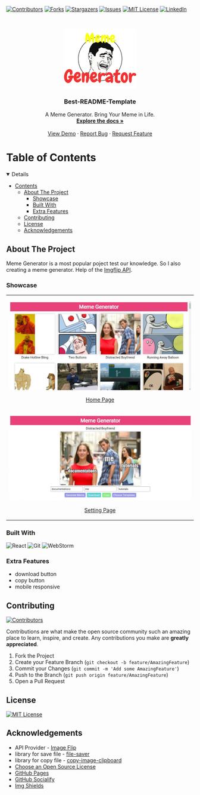 <!-- PROJECT SHIELDS -->
<!--
*** I'm using markdown "reference style" links for readability.
*** Reference links are enclosed in brackets [ ] instead of parentheses ( ).
*** See the bottom of this document for the declaration of the reference variables
*** for contributors-url, forks-url, etc. This is an optional, concise syntax you may use.
*** https://www.markdownguide.org/basic-syntax/#reference-style-links
-->
[![Contributors][contributors-shield]][contributors-url]
[![Forks][forks-shield]][forks-url]
[![Stargazers][stars-shield]][stars-url]
[![Issues][issues-shield]][issues-url]
[![MIT License][license-shield]][license-url]
[![LinkedIn][linkedin-shield]][linkedin-url]


<!-- PROJECT LOGO -->
<br />
<p align="center">
  <a href="https://github.com/Bivas-Biswas/meme-generator">
    <img src="./assets/logo.png" alt="Logo">
  </a>
</p>
    <h3 align="center">Best-README-Template</h3>
  <p align="center">
    A Meme Generator. Bring Your Meme in Life.
    <br />
    <a href="https://github.com/Bivas-Biswas/meme-generator"><strong>Explore the docs »</strong></a>
    <br />
    <br />
    <a href="https://bivas-biswas.github.io/meme-generator/">View Demo</a>
    ·
    <a href="https://github.com/Bivas-Biswas/meme-generator/issues">Report Bug</a>
    ·
    <a href="https://github.com/Bivas-Biswas/meme-generator/issues">Request Feature</a>
  </p>


<!-- TABLE OF CONTENTS -->
# Table of Contents
<details open="open">

- [Contents](#table-of-contents)
  - [About The Project](#about-the-project)
    - [Showcase](#showcase)
    - [Built With](#built-with)
    - [Extra Features](#extra-features)
  - [Contributing](#contributing)
  - [License](#license)
  - [Acknowledgements](#acknowledgements)
  
</details>

<!-- ABOUT THE PROJECT -->
## About The Project
Meme Generator is a most popular poject test our knowledge. So I also creating a meme generator. Help of the 
[Imgflip API](https://imgflip.com/api).

### Showcase
<table align="center">
    <tr>
        <td>
            <a href="https://bivas-biswas.github.io/meme-generator">
                <p align="center">
                    <img src="assets/homepage.jpg" alt="homepage">
                    <p align="center">Home Page</p>
                </p>
            </a>
        </td>
    </tr>
    <tr>
        <td>
            <a href="https://bivas-biswas.github.io/BrickBreakers">
                <p align="center">
                    <img src="assets/setting_page.jpg" alt="setting_page">
                    <p align="center">Setting Page</p>
                </p>
            </a>
        </td>
    </tr>
</table>

### Built With
![React](https://img.shields.io/badge/react-%2320232a.svg?style=for-the-badge&logo=react&logoColor=%2361DAFB)
![Git](https://img.shields.io/badge/git-%23F05033.svg?style=for-the-badge&logo=git&logoColor=white)
![WebStorm](https://img.shields.io/badge/webstorm-143?style=for-the-badge&logo=webstorm&logoColor=white&color=black)

### Extra Features
* download button
* copy button
* mobile responsive

## Contributing

[![Contributors][contributors-shield]][contributors-url]

Contributions are what make the open source community such an amazing place to learn, inspire, and create. Any contributions you make are **greatly appreciated**.

1. Fork the Project
2. Create your Feature Branch (`git checkout -b feature/AmazingFeature`)
3. Commit your Changes (`git commit -m 'Add some AmazingFeature'`)
4. Push to the Branch (`git push origin feature/AmazingFeature`)
5. Open a Pull Request

<!-- LICENSE -->

## License

[![MIT License][license-shield]][license-url]

## Acknowledgements
  
- API Provider - [Image Flip](https://imgflip.com/api)
- library for save file - [file-saver](https://github.com/eligrey/FileSaver.js/)
- library for copy file - [copy-image-clipboard](https://github.com/LuanEdCosta/copy-image-clipboard)
- [Choose an Open Source License](https://choosealicense.com)
- [GitHub Pages](https://pages.github.com)
- [GitHub Socialify](https://socialify.git.ci/)
- [Img Shields](https://shields.io)

<!-- MARKDOWN LINKS & IMAGES -->
<!-- https://www.markdownguide.org/basic-syntax/#reference-style-links -->
[contributors-shield]: https://img.shields.io/github/contributors/Bivas-Biswas/meme-generator.svg?style=for-the-badge
[contributors-url]: https://github.com/Bivas-Biswas/meme-generator/graphs/contributors
[forks-shield]: https://img.shields.io/github/forks/Bivas-Biswas/meme-generator.svg?style=for-the-badge
[forks-url]: https://github.com/Bivas-Biswas/meme-generator/network/members
[stars-shield]: https://img.shields.io/github/stars/Bivas-Biswas/meme-generator.svg?style=for-the-badge
[stars-url]: https://github.com/Bivas-Biswas/meme-generator/stargazers
[issues-shield]: https://img.shields.io/github/issues/Bivas-Biswas/meme-generator.svg?style=for-the-badge
[issues-url]: https://github.com/Bivas-Biswas/meme-generator/issues
[license-shield]: https://img.shields.io/github/license/Bivas-Biswas/meme-generator.svg?style=for-the-badge
[license-url]: https://github.com/Bivas-Biswas/meme-generator/blob/master/LICENSE.txt
[linkedin-shield]: https://img.shields.io/badge/-LinkedIn-black.svg?style=for-the-badge&logo=linkedin&colorB=555
[linkedin-url]: https://www.linkedin.com/in/bivas-biswas-828a731b7/